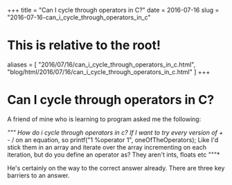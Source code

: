 +++
title = "Can I cycle through operators in C?"
date = 2016-07-16
slug = "2016-07-16-can_i_cycle_through_operators_in_c"
# This is relative to the root!
aliases = [ "2016/07/16/can_i_cycle_through_operators_in_c.html", "blog/html/2016/07/16/can_i_cycle_through_operators_in_c.html" ]
+++
# Can I cycle through operators in C?

A friend of mine who is learning to program asked me the following:

*\"\"\" How do i cycle through operators in c? If I want to try every
version of + -* / on an equation, so printf(\"1 %operator 1\",
oneOfTheOperators); Like I\'d stick them in an array and iterate over
the array incrementing on each iteration, but do you define an operator
as? They aren\'t ints, floats etc \"\"\"\*

He\'s certainly on the way to the correct answer already. There are
three key barriers to an answer.

